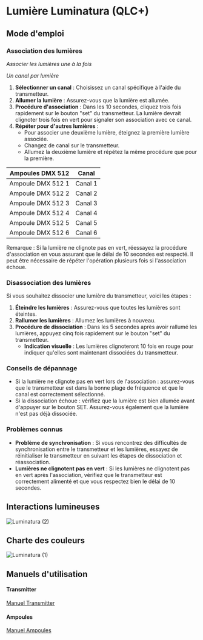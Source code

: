 # Lumière Luminatura (QLC+)

## Mode d'emploi

### Association des lumières
*Associer les lumières une à la fois*

*Un canal par lumière*

1. **Sélectionner un canal** : Choisissez un canal spécifique à l'aide du transmetteur.
2. **Allumer la lumière** : Assurez-vous que la lumière est allumée.
3. **Procédure d'association** : Dans les 10 secondes, cliquez trois fois rapidement sur le bouton "set" du transmetteur. La lumière devrait clignoter trois fois en vert pour signaler son association avec ce canal.
4. **Répéter pour d'autres lumières** : 
   - Pour associer une deuxième lumière, éteignez la première lumière associée.
   - Changez de canal sur le transmetteur.
   - Allumez la deuxième lumière et répétez la même procédure que pour la première.

| Ampoules DMX 512  | Canal    |
| ---------- | -------- |
| Ampoule DMX 512 1 | Canal 1 |
| Ampoule DMX 512 2 | Canal 2 |
| Ampoule DMX 512 3 | Canal 3 |
| Ampoule DMX 512 4 | Canal 4 |
| Ampoule DMX 512 5 | Canal 5 |
| Ampoule DMX 512 6 | Canal 6 |

Remarque : Si la lumière ne clignote pas en vert, réessayez la procédure d'association en vous assurant que le délai de 10 secondes est respecté. Il peut être nécessaire de répéter l'opération plusieurs fois si l'association échoue.

### Disassociation des lumières

Si vous souhaitez dissocier une lumière du transmetteur, voici les étapes :

1. **Éteindre les lumières** : Assurez-vous que toutes les lumières sont éteintes.
2. **Rallumer les lumières** : Allumez les lumières à nouveau.
3. **Procédure de dissociation** : Dans les 5 secondes après avoir rallumé les lumières, appuyez cinq fois rapidement sur le bouton "set" du transmetteur.
   - **Indication visuelle** : Les lumières clignoteront 10 fois en rouge pour indiquer qu'elles sont maintenant dissociées du transmetteur.

### Conseils de dépannage

* Si la lumière ne clignote pas en vert lors de l'association : assurez-vous que le transmetteur est dans la bonne plage de fréquence et que le canal est correctement sélectionné.
* Si la dissociation échoue : vérifiez que la lumière est bien allumée avant d'appuyer sur le bouton SET. Assurez-vous également que la lumière n'est pas déjà dissociée.

### Problèmes connus

- **Problème de synchronisation** : Si vous rencontrez des difficultés de synchronisation entre le transmetteur et les lumières, essayez de réinitialiser le transmetteur en suivant les étapes de dissociation et réassociation.
- **Lumières ne clignotent pas en vert** : Si les lumières ne clignotent pas en vert après l'association, vérifiez que le transmetteur est correctement alimenté et que vous respectez bien le délai de 10 secondes.

## Interactions lumineuses
![Luminatura (2)](https://github.com/user-attachments/assets/e6520c34-fbd2-41bf-a40b-c729ab72d5c9)

## Charte des couleurs
![Luminatura (1)](https://github.com/user-attachments/assets/286b1a92-6c57-4a72-9f43-0b72b166f838)

## Manuels d'utilisation

#### Transmitter
[Manuel Transmitter](https://miboxer.com/light/m_n/FUTD01.html)

#### Ampoules
[Manuel Ampoules](https://miboxer.com/light/m_n/tongyong/rgbcct_light_2.4grf/en.html)
